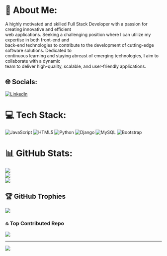 # 💫 About Me:
 A highly motivated and skilled Full Stack Developer with a passion for creating innovative and efficient<br> web applications. Seeking a challenging position where I can utilize my expertise in both front-end and<br> back-end technologies to contribute to the development of cutting-edge software solutions. Dedicated to<br> continuous learning and staying abreast of emerging technologies, I aim to collaborate with a dynamic<br> team to deliver high-quality, scalable, and user-friendly applications.


## 🌐 Socials:
[![LinkedIn](https://img.shields.io/badge/LinkedIn-%230077B5.svg?logo=linkedin&logoColor=white)](https://linkedin.com/in/telvin-sebastian) 

# 💻 Tech Stack:
![JavaScript](https://img.shields.io/badge/javascript-%23323330.svg?style=for-the-badge&logo=javascript&logoColor=%23F7DF1E) ![HTML5](https://img.shields.io/badge/html5-%23E34F26.svg?style=for-the-badge&logo=html5&logoColor=white) ![Python](https://img.shields.io/badge/python-3670A0?style=for-the-badge&logo=python&logoColor=ffdd54) ![Django](https://img.shields.io/badge/django-%23092E20.svg?style=for-the-badge&logo=django&logoColor=white) ![MySQL](https://img.shields.io/badge/mysql-%2300000f.svg?style=for-the-badge&logo=mysql&logoColor=white) ![Bootstrap](https://img.shields.io/badge/bootstrap-%238511FA.svg?style=for-the-badge&logo=bootstrap&logoColor=white)
# 📊 GitHub Stats:
![](https://github-readme-stats.vercel.app/api?username=telvin&theme=dark&hide_border=false&include_all_commits=true&count_private=false)<br/>
![](https://github-readme-streak-stats.herokuapp.com/?user=telvin&theme=dark&hide_border=false)<br/>
![](https://github-readme-stats.vercel.app/api/top-langs/?username=telvin&theme=dark&hide_border=false&include_all_commits=true&count_private=false&layout=compact)

## 🏆 GitHub Trophies
![](https://github-profile-trophy.vercel.app/?username=telvin&theme=radical&no-frame=false&no-bg=true&margin-w=4)

### 🔝 Top Contributed Repo
![](https://github-contributor-stats.vercel.app/api?username=telvin&limit=5&theme=dark&combine_all_yearly_contributions=true)

---
[![](https://visitcount.itsvg.in/api?id=telvin&icon=0&color=0)](https://visitcount.itsvg.in)

<!-- Proudly created with GPRM ( https://gprm.itsvg.in ) -->
